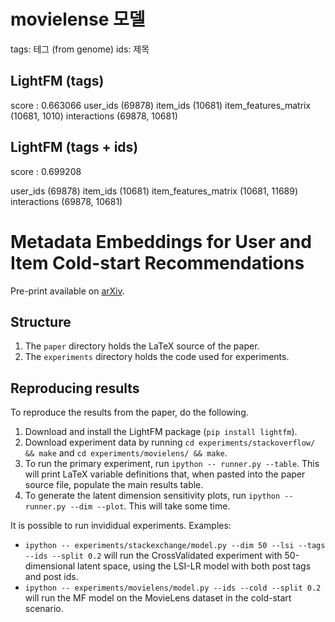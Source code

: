 # movielense 모델

tags: 테그 (from genome)
ids: 제목


## LightFM (tags)

score : 0.663066
user_ids (69878)
item_ids (10681)
item_features_matrix (10681, 1010)
interactions (69878, 10681)

## LightFM (tags + ids)

score : 0.699208

user_ids (69878)
item_ids (10681)
item_features_matrix (10681, 11689)
interactions (69878, 10681)




# Metadata Embeddings for User and Item Cold-start Recommendations 

Pre-print available on [arXiv](http://arxiv.org/abs/1507.08439). 

## Structure

1. The `paper` directory holds the LaTeX source of the paper.
2. The `experiments` directory holds the code used for experiments.

## Reproducing results

To reproduce the results from the paper, do the following.

1. Download and install the LightFM package (`pip install lightfm`).
2. Download experiment data by running `cd experiments/stackoverflow/ && make` and `cd experiments/movielens/ && make`.
3. To run the primary experiment, run `ipython -- runner.py --table`. This will print LaTeX variable definitions that, when pasted into the paper source file, populate the main results table.
4. To generate the latent dimension sensitivity plots, run `ipython -- runner.py --dim --plot`. This will take some time.

It is possible to run invididual experiments. Examples:

- `ipython -- experiments/stackexchange/model.py --dim 50 --lsi --tags --ids --split 0.2` will run the CrossValidated experiment with 50-dimensional
  latent space, using the LSI-LR model with both post tags and post ids.
- `ipython -- experiments/movielens/model.py --ids --cold --split 0.2` will run the MF model on the MovieLens dataset in the cold-start scenario.
